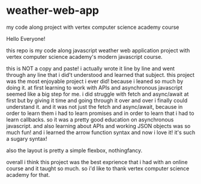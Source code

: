 # weather-web-app
my code along project with vertex computer science academy course

Hello Everyone!

this repo is my code along javascript weather web application project with vertex computer science academy's modern javascript course.

this is NOT a copy and paste! i actually wrote it line by line and went through any line that i did't understood and learned that subject.
this project was the most enjoyable project i ever did! because i leaned so much by doing it.
at first learning to work with APIs and asynchronous javascript seemed like a big step for me.
i did struggle with fetch and async/await at first but by giving it time and going through it over and over i finally could understand it.
and it was not just the fetch and async/await, because in order to learn them i had to learn promises and in order to learn that i had to learn callbacks.
so it was a pretty good education on asynchronous javascript. and also learning about APIs and working JSON objects was so much fun!
and i learned the arrow function syntax and now i love it! it's such a sugary syntax!

also the layout is pretty a simple flexbox, nothingfancy.

overall i think this project was the best exprience that i had with an online course and it taught so much. so i'd like to thank vertex computer science academy for that.
